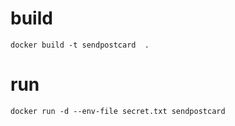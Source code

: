 # build
```
docker build -t sendpostcard  .
```


# run
```
docker run -d --env-file secret.txt sendpostcard
```
